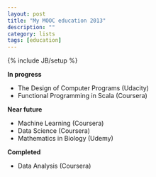 ```yaml
---
layout: post
title: "My MOOC education 2013"
description: ""
category: lists
tags: [education]
---
```

{% include JB/setup %}

**In progress**
- The Design of Computer Programs (Udacity)
- Functional Programming in Scala (Coursera)

**Near future**
- Machine Learning (Coursera)
- Data Science (Coursera)
- Mathematics in Biology (Udemy)

**Completed**

- Data Analysis (Coursera)